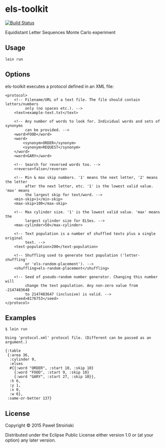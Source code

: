 # els-toolkit
[![Build Status](https://travis-ci.org/PawelStroinski/els-toolkit.svg?branch=master)](https://travis-ci.org/PawelStroinski/els-toolkit)

Equidistant Letter Sequences Monte Carlo experiment

## Usage

    lein run

## Options

els-toolkit executes a protocol defined in an XML file:

    <protocol>
        <!-- Filename/URL of a text file. The file should contain letters/numbers
             only (no spaces etc.). -->
        <text>example-text.txt</text>

        <!-- Any number of words to look for. Individual words and sets of synonyms
             can be provided. -->
        <word>FOOD</word>
        <word>
            <synonym>ORDER</synonym>
            <synonym>REQUEST</synonym>
        </word>
        <word>GARY</word>

        <!-- Search for reversed words too. -->
        <reverse>false</reverse>

        <!-- Min & max skip numbers. '1' means the next letter, '2' means the letter
             after the next letter, etc. '1' is the lowest valid value. 'max' means
             the largest skip for text/word. -->
        <min-skip>1</min-skip>
        <max-skip>100</max-skip>

        <!-- Max cylinder size. '1' is the lowest valid value. 'max' means the
             largest cylinder size for ELSes. -->
        <max-cylinder>50</max-cylinder>

        <!-- Text population is a number of shuffled texts plus a single original
             text. -->
        <text-population>200</text-population>

        <!-- Shuffling used to generate text population ('letter-shuffling'
             or 'els-random-placement'). -->
        <shuffling>els-random-placement</shuffling>

        <!-- Seed of pseudo-random number generator. Changing this number will
             change the text population. Any non-zero value from -2147483648
             to 2147483647 (inclusive) is valid. -->
        <seed>8176753</seed>
    </protocol>

## Examples

    $ lein run

    Using 'protocol.xml' protocol file. (Different can be passed as an argument.)

    {:table
     {:area 36,
      :cylinder 9,
      :elses
      #{{:word "ORDER", :start 10, :skip 10}
        {:word "FOOD", :start 9, :skip 10}
        {:word "GARY", :start 27, :skip 10}},
      :h 6,
      :y 1,
      :x 0,
      :w 6},
     :same-or-better 137}

## License

Copyright © 2015 Paweł Stroiński

Distributed under the Eclipse Public License either version 1.0 or (at
your option) any later version.